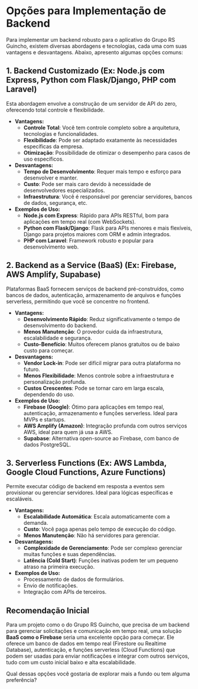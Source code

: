 # Opções para Implementação de Backend

Para implementar um backend robusto para o aplicativo do Grupo RS Guincho, existem diversas abordagens e tecnologias, cada uma com suas vantagens e desvantagens. Abaixo, apresento algumas opções comuns:

## 1. Backend Customizado (Ex: Node.js com Express, Python com Flask/Django, PHP com Laravel)

Esta abordagem envolve a construção de um servidor de API do zero, oferecendo total controle e flexibilidade.

*   **Vantagens:**
    *   **Controle Total**: Você tem controle completo sobre a arquitetura, tecnologias e funcionalidades.
    *   **Flexibilidade**: Pode ser adaptado exatamente às necessidades específicas da empresa.
    *   **Otimização**: Possibilidade de otimizar o desempenho para casos de uso específicos.
*   **Desvantagens:**
    *   **Tempo de Desenvolvimento**: Requer mais tempo e esforço para desenvolver e manter.
    *   **Custo**: Pode ser mais caro devido à necessidade de desenvolvedores especializados.
    *   **Infraestrutura**: Você é responsável por gerenciar servidores, bancos de dados, segurança, etc.
*   **Exemplos de Uso:**
    *   **Node.js com Express**: Rápido para APIs RESTful, bom para aplicações em tempo real (com WebSockets).
    *   **Python com Flask/Django**: Flask para APIs menores e mais flexíveis, Django para projetos maiores com ORM e admin integrados.
    *   **PHP com Laravel**: Framework robusto e popular para desenvolvimento web.

## 2. Backend as a Service (BaaS) (Ex: Firebase, AWS Amplify, Supabase)

Plataformas BaaS fornecem serviços de backend pré-construídos, como bancos de dados, autenticação, armazenamento de arquivos e funções serverless, permitindo que você se concentre no frontend.

*   **Vantagens:**
    *   **Desenvolvimento Rápido**: Reduz significativamente o tempo de desenvolvimento do backend.
    *   **Menos Manutenção**: O provedor cuida da infraestrutura, escalabilidade e segurança.
    *   **Custo-Benefício**: Muitos oferecem planos gratuitos ou de baixo custo para começar.
*   **Desvantagens:**
    *   **Vendor Lock-in**: Pode ser difícil migrar para outra plataforma no futuro.
    *   **Menos Flexibilidade**: Menos controle sobre a infraestrutura e personalização profunda.
    *   **Custos Crescentes**: Pode se tornar caro em larga escala, dependendo do uso.
*   **Exemplos de Uso:**
    *   **Firebase (Google)**: Ótimo para aplicações em tempo real, autenticação, armazenamento e funções serverless. Ideal para MVPs e startups.
    *   **AWS Amplify (Amazon)**: Integração profunda com outros serviços AWS, ideal para quem já usa a AWS.
    *   **Supabase**: Alternativa open-source ao Firebase, com banco de dados PostgreSQL.

## 3. Serverless Functions (Ex: AWS Lambda, Google Cloud Functions, Azure Functions)

Permite executar código de backend em resposta a eventos sem provisionar ou gerenciar servidores. Ideal para lógicas específicas e escaláveis.

*   **Vantagens:**
    *   **Escalabilidade Automática**: Escala automaticamente com a demanda.
    *   **Custo**: Você paga apenas pelo tempo de execução do código.
    *   **Menos Manutenção**: Não há servidores para gerenciar.
*   **Desvantagens:**
    *   **Complexidade de Gerenciamento**: Pode ser complexo gerenciar muitas funções e suas dependências.
    *   **Latência (Cold Start)**: Funções inativas podem ter um pequeno atraso na primeira execução.
*   **Exemplos de Uso:**
    *   Processamento de dados de formulários.
    *   Envio de notificações.
    *   Integração com APIs de terceiros.

## Recomendação Inicial

Para um projeto como o do Grupo RS Guincho, que precisa de um backend para gerenciar solicitações e comunicação em tempo real, uma solução **BaaS como o Firebase** seria uma excelente opção para começar. Ele oferece um banco de dados em tempo real (Firestore ou Realtime Database), autenticação, e funções serverless (Cloud Functions) que podem ser usadas para enviar notificações e integrar com outros serviços, tudo com um custo inicial baixo e alta escalabilidade.

Qual dessas opções você gostaria de explorar mais a fundo ou tem alguma preferência?

